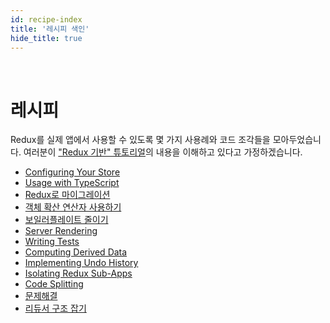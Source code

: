 ```yaml
---
id: recipe-index
title: '레시피 색인'
hide_title: true
---
```


&nbsp;

# 레시피

Redux를 실제 앱에서 사용할 수 있도록 몇 가지 사용례와 코드 조각들을 모아두었습니다. 여러분이 ["Redux 기반" 튜토리얼](../tutorials/fundamentals/part-1-overview.md)의 내용을 이해하고 있다고 가정하겠습니다.

- [Configuring Your Store](ConfiguringYourStore.md)
- [Usage with TypeScript](UsageWithTypescript.md)
- [Redux로 마이그레이션](MigratingToRedux.md)
- [객체 확산 연산자 사용하기](UsingObjectSpreadOperator.md)
- [보일러플레이트 줄이기](ReducingBoilerplate.md)
- [Server Rendering](ServerRendering.md)
- [Writing Tests](WritingTests.md)
- [Computing Derived Data](ComputingDerivedData.md)
- [Implementing Undo History](ImplementingUndoHistory.md)
- [Isolating Redux Sub-Apps](IsolatingSubapps.md)
- [Code Splitting](CodeSplitting.md)
- [문제해결](Troubleshooting.md)
- [리듀서 구조 잡기](structuring-reducers/StructuringReducers.md)
